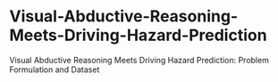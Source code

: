 # Visual-Abductive-Reasoning-Meets-Driving-Hazard-Prediction
Visual Abductive Reasoning Meets Driving Hazard Prediction: Problem Formulation and Dataset
